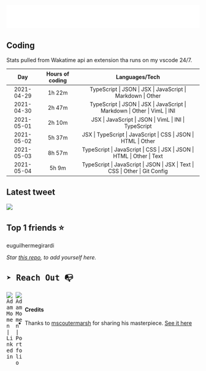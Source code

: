 
![test image size](/assets/welcome_message.gif)

## Coding
Stats pulled from Wakatime api an extension tha runs on my vscode 24/7.

|Day|Hours of coding|Languages/Tech|
|:-:|:-:|:-:|
|2021-04-29|1h 22m|TypeScript &#124; JSON &#124; JSX &#124; JavaScript &#124; Markdown &#124; Other|
|2021-04-30|2h 47m|TypeScript &#124; JSON &#124; JSX &#124; JavaScript &#124; Markdown &#124; Other &#124; VimL &#124; INI|
|2021-05-01|2h 10m|JSX &#124; JavaScript &#124; JSON &#124; VimL &#124; INI &#124; TypeScript|
|2021-05-02|5h 37m|JSX &#124; TypeScript &#124; JavaScript &#124; CSS &#124; JSON &#124; HTML &#124; Other|
|2021-05-03|8h 57m|TypeScript &#124; JavaScript &#124; CSS &#124; JSX &#124; JSON &#124; HTML &#124; Other &#124; Text|
|2021-05-04|5h 9m|TypeScript &#124; JavaScript &#124; JSON &#124; JSX &#124; Text &#124; CSS &#124; Other &#124; Git Config|

## Latest tweet
[<img src="<tweet-image-url>" width="400">](<tweet-url>)

## Top 1 friends ⭐️
euguilhermegirardi

*Star [this repo](https://github.com/AdamMomen/AdamMomen), to add yourself here.*


<samp>

## ➤ Reach Out :mailbox_with_no_mail:

>
  <a href="https://www.linkedin.com/in/adam-momen-99596275/">
     <img align="left" alt="Adam Momen | Linkedin" width="24px" src="./assets/Linkedin.svg" />
   </a>

   <a href="https://adammomen.com/">
     <img align="left" alt="Adam Momen | Portfolio" width="24px" src="./assets/web.svg" />
   </a>

</samp>

<br>

#### Credits
* Thanks to [mscoutermarsh](https://github.com/mscoutermarsh) for sharing his masterpiece. [See it here](https://github.com/mscoutermarsh/mscoutermarsh)
